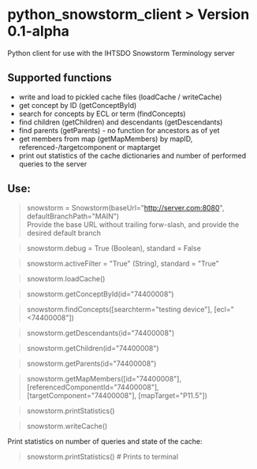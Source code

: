 # python_snowstorm_client > Version 0.1-alpha
Python client for use with the IHTSDO Snowstorm Terminology server

## Supported functions
- write and load to pickled cache files (loadCache / writeCache)
- get concept by ID (getConceptById)
- search for concepts by ECL or term (findConcepts)
- find children (getChildren) and descendants (getDescendants)
- find parents (getParents) - no function for ancestors as of yet
- get members from map (getMapMembers) by mapID, referenced-/targetcomponent or maptarget
- print out statistics of the cache dictionaries and number of performed queries to the server

## Use:
>snowstorm = Snowstorm(baseUrl="http://server.com:8080", defaultBranchPath="MAIN")
><br>Provide the base URL without trailing forw-slash, and provide the desired default branch

>snowstorm.debug         = True      (Boolean), standard = False

>snowstorm.activeFilter  = "True"    (String), standard = "True"

>snowstorm.loadCache()

>snowstorm.getConceptById(id="74400008")

>snowstorm.findConcepts([searchterm="testing device"], [ecl="<74400008"])

>snowstorm.getDescendants(id="74400008")

>snowstorm.getChildren(id="74400008")

>snowstorm.getParents(id="74400008")

>snowstorm.getMapMembers([id="74400008"], [referencedComponentId="74400008"], [targetComponent="74400008"], [mapTarget="P11.5"])

> snowstorm.printStatistics()

> snowstorm.writeCache()

Print statistics on number of queries and state of the cache:
> snowstorm.printStatistics()             # Prints to terminal